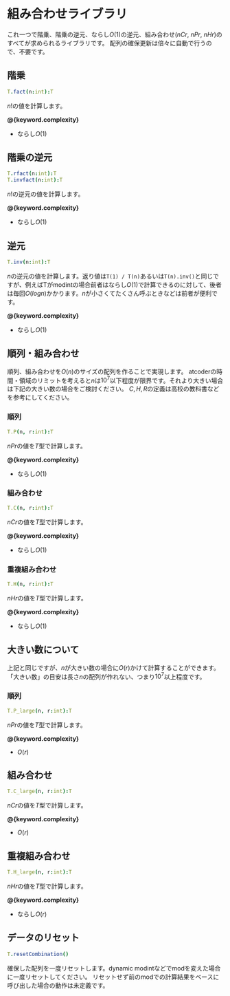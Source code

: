 # 組み合わせライブラリ

これ一つで階乗、階乗の逆元、ならし$O(1)$の逆元、組み合わせ($nCr$, $nPr$, $nHr$)のすべてが求められるライブラリです。
配列の確保更新は倍々に自動で行うので、不要です。

## 階乗
```nim
T.fact(n:int):T
```

$n!$の値を計算します。

**@{keyword.complexity}**

- ならし$O(1)$

## 階乗の逆元
```nim
T.rfact(n:int):T
T.invfact(n:int):T
```

$n!$の逆元の値を計算します。

**@{keyword.complexity}**

- ならし$O(1)$

## 逆元
```nim
T.inv(n:int):T
```

$n$の逆元の値を計算します。返り値は```T(1) / T(n)```あるいは```T(n).inv()```と同じですが、例えばTがmodintの場合前者はならし$O(1)$で計算できるのに対して、後者は毎回$O(log n)$かかります。$n$が小さくてたくさん呼ぶときなどは前者が便利です。

**@{keyword.complexity}**

- ならし$O(1)$

## 順列・組み合わせ
順列、組み合わせを$O(n)$のサイズの配列を作ることで実現します。
atcoderの時間・領域のリミットを考えると$n$は$10^7$以下程度が限界です。それより大きい場合は下記の大きい数の場合をご検討ください。
$C, H, R$の定義は高校の教科書などを参考にしてください。
### 順列
```nim
T.P(n, r:int):T
```

$nPr$の値を$T$型で計算します。

**@{keyword.complexity}**

- ならし$O(1)$


### 組み合わせ
```nim
T.C(n, r:int):T
```

$nCr$の値を$T$型で計算します。

**@{keyword.complexity}**

- ならし$O(1)$

### 重複組み合わせ
```nim
T.H(n, r:int):T
```

$nHr$の値を$T$型で計算します。

**@{keyword.complexity}**

- ならし$O(1)$

## 大きい数について
上記と同じですが、$n$が大きい数の場合に$O(r)$かけて計算することができます。
「大きい数」の目安は長さ$n$の配列が作れない、つまり$10^7$以上程度です。
### 順列
```nim
T.P_large(n, r:int):T
```

$nPr$の値を$T$型で計算します。

**@{keyword.complexity}**

- $O(r)$


## 組み合わせ
```nim
T.C_large(n, r:int):T
```

$nCr$の値を$T$型で計算します。

**@{keyword.complexity}**

- $O(r)$

## 重複組み合わせ
```nim
T.H_large(n, r:int):T
```

$nHr$の値を$T$型で計算します。

**@{keyword.complexity}**

- ならし$O(r)$

## データのリセット
```nim
T.resetCombination()
```

確保した配列を一度リセットします。dynamic modintなどでmodを変えた場合に一度リセットしてください。
リセットせず前のmodでの計算結果をベースに呼び出した場合の動作は未定義です。
